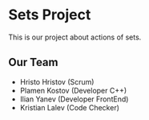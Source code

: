 # Sets Project
This is our project about actions of sets. 

## Our Team

- Hristo Hristov (Scrum)
- Plamen Kostov (Developer C++)
- Ilian Yanev (Developer FrontEnd)
- Kristian Lalev (Code Checker)
